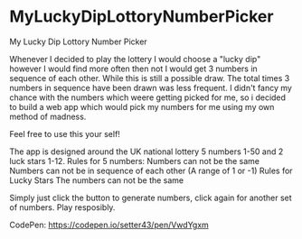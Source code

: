 # MyLuckyDipLottoryNumberPicker
My Lucky Dip Lottory Number Picker

Whenever I decided to play the lottery I would choose a "lucky dip" however I would find more often then not I would get 3 numbers in sequence of each other. While this is still a possible draw. The total times 3 numbers in sequence have been drawn was less frequent. I didn't fancy my chance with the numbers which weere getting picked for me, so i decided to build a web app which would pick my numbers for me using my own method of madness.

Feel free to use this your self!

The app is designed around the UK national lottery 5 numbers 1-50 and 2 luck stars 1-12.
Rules for 5 numbers:
  Numbers can not be the same
  Numbers can not be in sequence of each other (A range of 1 or -1)
 Rules for Lucky Stars
  The numbers can not be the same

Simply just click the button to generate numbers, click again for another set of numbers.
Play resposibly.

CodePen: https://codepen.io/setter43/pen/VwdYgxm
